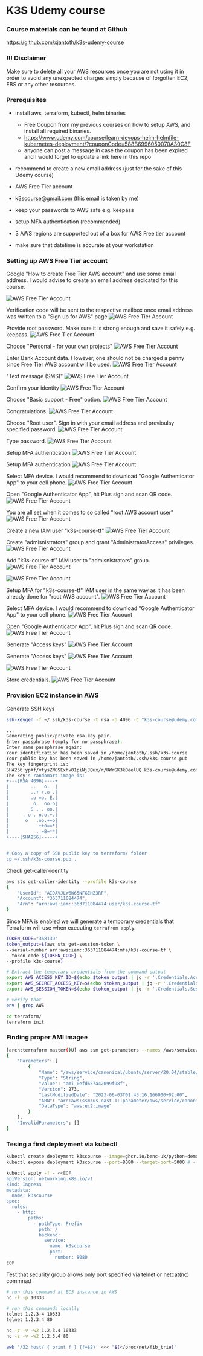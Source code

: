 # K3S Udemy course

### Course materials can be found at Github

https://github.com/xjantoth/k3s-udemy-course

### !!! Disclaimer

Make sure to delete all your AWS resources once you are not using it in order to avoid any unexpected charges simply because of forgotten EC2, EBS or any other resources. 

### Prerequisites

- install aws, terraform, kubectl, helm binaries
    - Free Coupon from my previous courses on how to setup AWS, and install all required binaries.
    - https://www.udemy.com/course/learn-devops-helm-helmfile-kubernetes-deployment/?couponCode=588B6996050070A30C8F
    - anyone can post a message in case the coupon has been expired and I would forget to update a link here in this repo

- recommend to create a new email address (just for the sake of this Udemy course)
- AWS Free Tier account
- k3scourse@gmail.com (this email is taken by me)
- keep your passwords to AWS safe e.g. keepass
- setup MFA authentication (recommended)
- 3 AWS regions are supported out of a box for AWS Free tier account
- make sure that datetime is accurate at your workstation

### Setting up AWS Free Tier account

Google "How to create Free Tier AWS account" and use some email address. I would advise to create an email address dedicated for this course.

![AWS Free Tier Account](img/tier-1.png) 

Verification code will be sent to the respective mailbox once email address was written to a "Sign up for AWS" page
![AWS Free Tier Account](img/tier-2.png)

Provide root password. Make sure it is strong enough and save it safely e.g. keepass.
![AWS Free Tier Account](img/tier-3.png) 

Choose "Personal - for your own projects"
![AWS Free Tier Account](img/tier-4.png) 

Enter Bank Account data. However, one should not be charged a penny since Free Tier AWS account will be used.
![AWS Free Tier Account](img/tier-5.png) 


"Text message (SMS)"
![AWS Free Tier Account](img/tier-6.png)

Confirm your identity
![AWS Free Tier Account](img/tier-7.png) 

Choose "Basic support - Free" option.
![AWS Free Tier Account](img/tier-8.png) 

Congratulations.
![AWS Free Tier Account](img/tier-9.png) 

Choose "Root user". Sign in with your email address and previoulsy specified password.
![AWS Free Tier Account](img/tier-10.png) 

Type password.
![AWS Free Tier Account](img/tier-11.png) 

Setup MFA authentication
![AWS Free Tier Account](img/tier-12.png) 


Setup MFA authentication
![AWS Free Tier Account](img/tier-13.png)

Select MFA device. I would recommend to download "Google Authenticator App" to your cell phone.
![AWS Free Tier Account](img/tier-14.png) 

Open "Google Authenticator App", hit Plus sign and scan QR code.
![AWS Free Tier Account](img/tier-15.png) 

You are all set when it comes to so called "root AWS account user"
![AWS Free Tier Account](img/tier-16.png) 

Create a new IAM user "k3s-course-tf"
![AWS Free Tier Account](img/tier-17.png) 

Create "admisnistrators" group and grant "AdministratorAccess" privileges.
![AWS Free Tier Account](img/tier-18.png) 

Add "k3s-course-tf" IAM user to "admisnistrators" group.
![AWS Free Tier Account](img/tier-19.png) 

![AWS Free Tier Account](img/tier-20.png) 

Setup MFA for "k3s-course-tf" IAM user in the same way as it has been already done for "root AWS account".
![AWS Free Tier Account](img/tier-21.png) 

Select MFA device. I would recommend to download "Google Authenticator App" to your cell phone.
![AWS Free Tier Account](img/tier-22.png) 

Open "Google Authenticator App", hit Plus sign and scan QR code.
![AWS Free Tier Account](img/tier-23.png)

Generate "Access keys"
![AWS Free Tier Account](img/tier-24.png) 

Generate "Access keys"
![AWS Free Tier Account](img/tier-25.png) 

![AWS Free Tier Account](img/tier-26.png) 

Store credentials.
![AWS Free Tier Account](img/tier-27.png) 



### Provision EC2 instance in AWS

Generate SSH keys

```bash
ssh-keygen -f ~/.ssh/k3s-course -t rsa -b 4096 -C "k3s-course@udemy.com"

...
Generating public/private rsa key pair.
Enter passphrase (empty for no passphrase):
Enter same passphrase again:
Your identification has been saved in /home/jantoth/.ssh/k3s-course
Your public key has been saved in /home/jantoth/.ssh/k3s-course.pub
The key fingerprint is:
SHA256:ypXf/vfysZNGSExhv01piNjJQux/r/UWrGK3kOeelUQ k3s-course@udemy.com
The key's randomart image is:
+---[RSA 4096]----+
|        ..   o.  |
|        ..+ +.o .|
|        .o =o. E.|
|         o.  oo.o|
|        S . . oo.|
|     . o . o.o.+.|
|      o   .oo.+=o|
|           ++o==*|
|          . =B=**|
+----[SHA256]-----+


# Copy a copy of SSH public key to terraform/ folder
cp ~/.ssh/k3s-course.pub .

```

Check get-caller-identity

```bash
aws sts get-caller-identity --profile k3s-course
{
    "UserId": "AIDAVJLW6W65NFGEHZ3RF",
    "Account": "363711084474",
    "Arn": "arn:aws:iam::363711084474:user/k3s-course-tf"
}

```

Since MFA is enabled we will generate a temporary credentials that Terraform will use when executing `terrafrom apply`.

```bash
TOKEN_CODE="368139"
token_output=$(aws sts get-session-token \
--serial-number arn:aws:iam::363711084474:mfa/k3s-course-tf \
--token-code ${TOKEN_CODE} \
--profile k3s-course)

# Extract the temporary credentials from the command output
export AWS_ACCESS_KEY_ID=$(echo $token_output | jq -r '.Credentials.AccessKeyId')
export AWS_SECRET_ACCESS_KEY=$(echo $token_output | jq -r '.Credentials.SecretAccessKey')
export AWS_SESSION_TOKEN=$(echo $token_output | jq -r '.Credentials.SessionToken')

# verify that 
env | grep AWS

cd terraform/
terraform init
``` 

### Finding proper AMI imagee

```bash
[arch:terraform master()U] aws ssm get-parameters --names /aws/service/canonical/ubuntu/server/20.04/stable/current/amd64/hvm/ebs-gp2/ami-id
{
    "Parameters": [
        {
            "Name": "/aws/service/canonical/ubuntu/server/20.04/stable/current/amd64/hvm/ebs-gp2/ami-id",
            "Type": "String",
            "Value": "ami-0efd657a42099f98f",
            "Version": 273,
            "LastModifiedDate": "2023-06-03T01:45:16.166000+02:00",
            "ARN": "arn:aws:ssm:us-east-1::parameter/aws/service/canonical/ubuntu/server/20.04/stable/current/amd64/hvm/ebs-gp2/ami-id",
            "DataType": "aws:ec2:image"
        }
    ],
    "InvalidParameters": []
}

```



### Tesing a first deployment via kubectl

```bash
kubectl create deployment k3scourse --image=ghcr.io/benc-uk/python-demoapp:latest --replicas=1 --port 5000
kubectl expose deployment k3scourse --port=8080 --target-port=5000 # --type NodePort

kubectl apply -f - <<EOF
apiVersion: networking.k8s.io/v1
kind: Ingress
metadata:
  name: k3scourse
spec:
  rules:
    - http:
        paths:
          - pathType: Prefix
            path: /
            backend:
              service:
                name: k3scourse
                port:
                  number: 8080
EOF


```

Test that security group allows only port specified via telnet or netcat(nc) commnad

```bash
# run this command at EC3 instance in AWS
nc -l -p 10333

# run this commands locally
telnet 1.2.3.4 10333
telnet 1.2.3.4 80

nc -z -v -w2 1.2.3.4 10333
nc -z -v -w2 1.2.3.4 80

awk '/32 host/ { print f } {f=$2}' <<< "$(</proc/net/fib_trie)"
```
